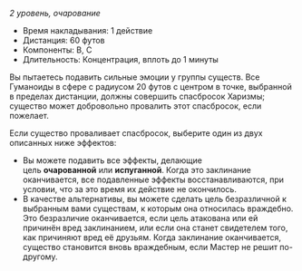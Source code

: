 *2 уровень, очарование*

- Время накладывания: 1 действие 
- Дистанция: 60 футов 
- Компоненты: В, С 
- Длительность: Концентрация, вплоть до 1 минуты 

Вы пытаетесь подавить сильные эмоции у группы существ. Все Гуманоиды в сфере с радиусом 20 футов с центром в точке, выбранной в пределах дистанции, должны совершить спасбросок Харизмы; существо может добровольно провалить этот спасбросок, если пожелает. 

Если существо проваливает спасбросок, выберите один из двух описанных ниже эффектов:
- Вы можете подавить все эффекты, делающие цель **очарованной** или **испуганной**. Когда это заклинание оканчивается, все подавленные эффекты восстанавливаются, при условии, что за это время их действие не окончилось.
- В качестве альтернативы, вы можете сделать цель безразличной к выбранным вами существам, к которым она относилась враждебно. Это безразличие оканчивается, если цель атакована или ей причинён вред заклинанием, или если она станет свидетелем того, как причиняют вред её друзьям. Когда заклинание оканчивается, существо становится вновь враждебным, если Мастер не решит по-другому.